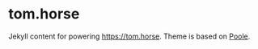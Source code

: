 # tom.horse

Jekyll content for powering https://tom.horse. Theme is based on [Poole](http://demo.getpoole.com).
